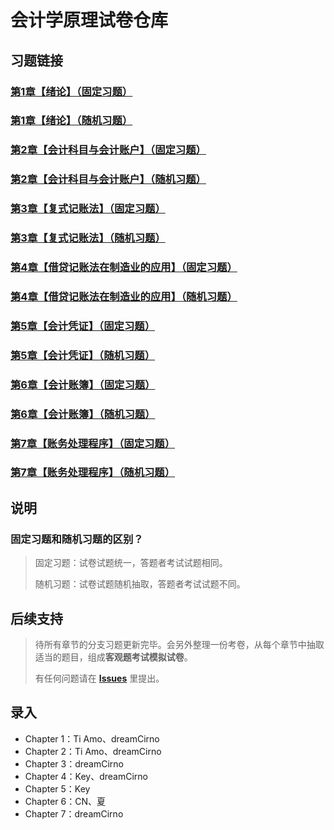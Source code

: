 # 会计学原理试卷仓库

## 习题链接

### [第1章【绪论】（固定习题）](http://saishi.cnki.net/ddz/h6wWHz1cLt)
### [第1章【绪论】（随机习题）](http://saishi.cnki.net/ddz/9oqtudtgu5)
### [第2章【会计科目与会计账户】（固定习题）](http://saishi.6nki.net/ddz/kaxmcifxbc)
### [第2章【会计科目与会计账户】（随机习题）](http://saishi.cnki.net/ddz/nja28eDd3H)
### [第3章【复式记账法】（固定习题）](http://saishi.cnki.net/ddz/GVXrfEYeML)
### [第3章【复式记账法】（随机习题）](http://saishi.cnki.net/ddz/Q6IcBSlBhv)
### [第4章【借贷记账法在制造业的应用】（固定习题）](http://saishi.cnki.net/ddz/tguiqrsxlp)
### [第4章【借贷记账法在制造业的应用】（随机习题）](http://saishi.cnki.net/ddz/soEc0pWAP1)
### [第5章【会计凭证】（固定习题）](http://saishi.cnki.net/ddz/skuww2h5k5)
### [第5章【会计凭证】（随机习题）](http://saishi.cnki.net/ddz/0SWOlssJLo)
### [第6章【会计账簿】（固定习题）](http://saishi.cnki.net/ddz/v084tqyxlg)
### [第6章【会计账簿】（随机习题）](http://saishi.cnki.net/ddz/7chbnrutil)
### [第7章【账务处理程序】（固定习题）](http://saishi.cnki.net/ddz/6Tej4uPWQ3)
### [第7章【账务处理程序】（随机习题）](http://saishi.cnki.net/ddz/QXhREpg6LD)

## 说明

### 固定习题和随机习题的区别？

> 固定习题：试卷试题统一，答题者考试试题相同。
> 
> 随机习题：试卷试题随机抽取，答题者考试试题不同。

## 后续支持

> 待所有章节的分支习题更新完毕。会另外整理一份考卷，从每个章节中抽取适当的题目，组成**客观题考试模拟试卷**。
> 
> 有任何问题请在 **[Issues](https://github.com/dreamCirno/Princlples-of-Accounts/issues)** 里提出。

## 录入

* Chapter 1：Ti Amo、dreamCirno
* Chapter 2：Ti Amo、dreamCirno
* Chapter 3：dreamCirno
* Chapter 4：Key、dreamCirno
* Chapter 5：Key
* Chapter 6：CN、夏
* Chapter 7：dreamCirno
